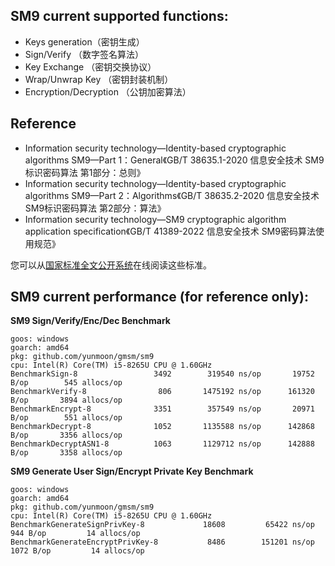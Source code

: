 ## SM9 current supported functions:
* Keys generation（密钥生成）  
* Sign/Verify （数字签名算法）   
* Key Exchange （密钥交换协议）  
* Wrap/Unwrap Key （密钥封装机制）  
* Encryption/Decryption （公钥加密算法）

## Reference
* Information security technology—Identity-based cryptographic algorithms SM9—Part 1：General《GB/T 38635.1-2020  信息安全技术 SM9标识密码算法 第1部分：总则》
* Information security technology—Identity-based cryptographic algorithms SM9—Part 2：Algorithms《GB/T 38635.2-2020 信息安全技术 SM9标识密码算法 第2部分：算法》
* Information security technology—SM9 cryptographic algorithm application specification《GB/T 41389-2022 信息安全技术 SM9密码算法使用规范》

您可以从[国家标准全文公开系统](https://openstd.samr.gov.cn/)在线阅读这些标准。

## SM9 current performance (for reference only):

**SM9 Sign/Verify/Enc/Dec Benchmark**

    goos: windows
    goarch: amd64
    pkg: github.com/yunmoon/gmsm/sm9
    cpu: Intel(R) Core(TM) i5-8265U CPU @ 1.60GHz
    BenchmarkSign-8          	    3492	    319540 ns/op	   19752 B/op	     545 allocs/op
    BenchmarkVerify-8        	     806	   1475192 ns/op	  161320 B/op	    3894 allocs/op
    BenchmarkEncrypt-8       	    3351	    357549 ns/op	   20971 B/op	     551 allocs/op
    BenchmarkDecrypt-8       	    1052	   1135588 ns/op	  142868 B/op	    3356 allocs/op
    BenchmarkDecryptASN1-8   	    1063	   1129712 ns/op	  142888 B/op	    3358 allocs/op


**SM9 Generate User Sign/Encrypt Private Key Benchmark**

    goos: windows
    goarch: amd64
    pkg: github.com/yunmoon/gmsm/sm9
    cpu: Intel(R) Core(TM) i5-8265U CPU @ 1.60GHz
    BenchmarkGenerateSignPrivKey-8      	   18608	     65422 ns/op	     944 B/op	      14 allocs/op
    BenchmarkGenerateEncryptPrivKey-8   	    8486	    151201 ns/op	    1072 B/op	      14 allocs/op

